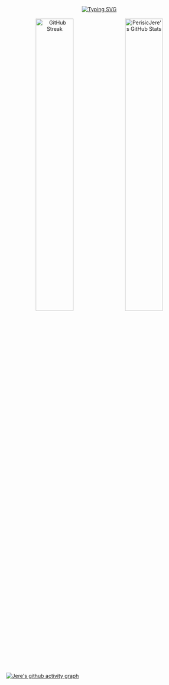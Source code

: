 <div align=center>
<a href="https://git.io/typing-svg"><img src="https://readme-typing-svg.demolab.com?font=Fira+Code&duration=3500&pause=500&center=true&vCenter=true&multiline=true&width=750&height=100&lines=Jere+Perisic;Grad+Student+at+Northeastern+University" alt="Typing SVG" /></a>
</div>
<br>
<div align=center>
<a href="https://git.io/streak-stats"><img src="https://github-readme-streak-stats.herokuapp.com?user=PerisicJere&theme=tokyonight&card_width=450&card_height=200&background=00000000&border=36BCF7&stroke=36BCF7&ring=36BCF7&fire=EB3400&currStreakNum=36BCF7&sideNums=36BCF7&currStreakLabel=36BCF7&sideLabels=36BCF7&dates=36BCF7" alt="GitHub Streak" style="display:inline-block; width: 45%; height: auto;"/></a> &ensp;
<a href="https://awesome-github-stats.azurewebsites.net/index.html??cardType=level&theme=tokyonight&preferLogin=false&Background=00000000&Text=36BCF7&Title=36BCF7&Ring=36BCF7&Border=36BCF7">    <img  alt="PerisicJere's GitHub Stats" src="https://awesome-github-stats.azurewebsites.net/user-stats/PerisicJere?cardType=level&theme=tokyonight&preferLogin=false&Title=00000000&Background=00000000&Text=36BCF7&Title=36BCF7&Ring=36BCF7&Border=36BCF7" style="display:inline-block; width: 45%; height: auto;;"/>  </a>
</div>

[![Jere's github activity graph](https://github-readme-activity-graph.vercel.app/graph?username=PerisicJere&bg_color=00000000e&color=36bcf7&line=36bcf7&point=36bcf7&area=true&hide_border=true&hide_title=true)](https://github.com/ashutosh00710/github-readme-activity-graph)

